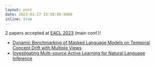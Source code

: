 ```yaml
---
layout: post
date: 2023-01-27 15:59:00-0400
inline: true
---
```


2 papers accepted at [EACL 2023](https://2023.eacl.org/) (main conf.)!
- [Dynamic Benchmarking of Masked Language Models on Temporal Concept Drift with Multiple Views](https://arxiv.org/abs/2302.12297)
- [Investigating Multi-source Active Learning for Natural Language Inference](https://arxiv.org/abs/2302.06976)
